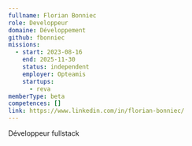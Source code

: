 ```yaml
---
fullname: Florian Bonniec
role: Developpeur
domaine: Développement
github: fbonniec
missions:
  - start: 2023-08-16
    end: 2025-11-30
    status: independent
    employer: Opteamis
    startups:
      - reva
memberType: beta
competences: []
link: https://www.linkedin.com/in/florian-bonniec/
---
```

Développeur fullstack